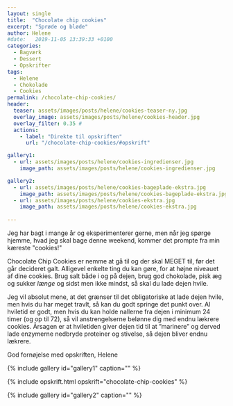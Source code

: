 ```yaml
---
layout: single
title:  "Chocolate chip cookies"
excerpt: "Sprøde og bløde"
author: Helene
#date:   2019-11-05 13:39:33 +0100
categories:  
  - Bagværk
  - Dessert
  - Opskrifter  
tags: 
  - Helene
  - Chokolade
  - Cookies
permalink: /chocolate-chip-cookies/
header:
  teaser: assets/images/posts/helene/cookies-teaser-ny.jpg
  overlay_image: assets/images/posts/helene/cookies-header.jpg
  overlay_filter: 0.35 # 
  actions:
    - label: "Direkte til opskriften"
      url: "/chocolate-chip-cookies/#opskrift"

gallery1:
  - url: assets/images/posts/helene/cookies-ingredienser.jpg
    image_path: assets/images/posts/helene/cookies-ingredienser.jpg

gallery2:
  - url: assets/images/posts/helene/cookies-bageplade-ekstra.jpg
    image_path: assets/images/posts/helene/cookies-bageplade-ekstra.jpg
  - url: assets/images/posts/helene/cookies-ekstra.jpg
    image_path: assets/images/posts/helene/cookies-ekstra.jpg
    
---
```


Jeg har bagt i mange år og eksperimenterer gerne, men når jeg spørge hjemme, hvad jeg skal bage denne weekend, kommer det prompte fra min kæreste "cookies!"

Chocolate Chip Cookies er nemme at gå til og der skal MEGET til, før det går decideret galt. Alligevel enkelte ting du kan gøre, for at højne niveauet af dine cookies. Brug salt både i og på dejen, brug god chokolade, pisk æg og sukker _længe_ og sidst men ikke mindst, så skal du lade dejen hvile.

Jeg vil absolut mene, at det grænser til det obligatoriske at lade dejen hvile, men hvis du har meget travlt, så kan du godt springe det punkt over. Al hviletid er godt, men hvis du kan holde nallerne fra dejen i minimum 24 timer (og op til 72), så vil anstrengelserne belønne dig med endnu lækrere cookies. Årsagen er at hviletiden giver dejen tid til at ”marinere” og derved lade enzymerne nedbryde proteiner og stivelse, så dejen bliver endnu lækrere.

God fornøjelse med opskriften,
Helene

{% include gallery id="gallery1"  caption="" %}

{% include opskrift.html opskrift="chocolate-chip-cookies" %}

{% include gallery id="gallery2"  caption="" %}
